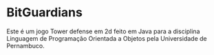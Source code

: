 # BitGuardians
Este é um jogo Tower defense em 2d feito em Java para a disciplina Linguagem de Programação Orientada a Objetos pela Universidade de Pernambuco.


